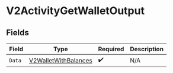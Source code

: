 # V2ActivityGetWalletOutput


## Fields

| Field                                                               | Type                                                                | Required                                                            | Description                                                         |
| ------------------------------------------------------------------- | ------------------------------------------------------------------- | ------------------------------------------------------------------- | ------------------------------------------------------------------- |
| `Data`                                                              | [V2WalletWithBalances](../../models/shared/v2walletwithbalances.md) | :heavy_check_mark:                                                  | N/A                                                                 |